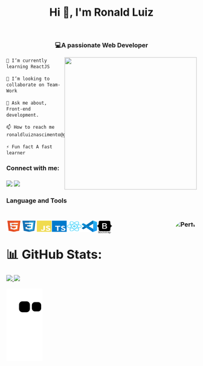 <h1 align="center">Hi 👋, I'm Ronald Luiz</h1>
<br>

<h3 align="center">💻A passionate Web Developer</h3>

 <img style="width: 350px; height: 350px; max-width: 100%;" src="https://camo.githubusercontent.com/ff9f2b8153310bc8f71d351292657ac51216a098179b4b162203c25c5629b278/68747470733a2f2f6c68332e676f6f676c6575736572636f6e74656e742e636f6d2f4643544a56327534455471746b76466e30493166593138345562647057687170417979563677373733326f6f6b68466e6241465f674261574d4e66417732387a5f476856655a6d514959376a625575446c46456a575776366c644c65374676724a67343d77373530" data-canonical-src="https://lh3.googleusercontent.com/FCTJV2u4ETqtkvFn0I1fY184UbdpWhqpAyyV6w7732ookhFnbAF_gBaWMNfAw28z_GhVeZmQIY7jbUuDlFEjWWv6ldLe7FvrJg4=w750" align="right">

    🌱 I’m currently learning ReactJS

    👯 I’m looking to collaborate on Team-Work

    💬 Ask me about, Front-end development.

    📫 How to reach me ronaldluiznascimento@gmail.com

    ⚡ Fun fact A fast learner
    

<h3 align="left">Connect with me:<h3>
<div>
  <a href = "mailto:ronaldluiznascimento@gmail.com"><img src="https://img.shields.io/badge/-Gmail-%23333?style=for-the-badge&logo=gmail&logoColor=white" target="_blank"></a>
  <a href="https://www.linkedin.com/in/ronald-luiz-9ab672200" target="_blank"><img src="https://img.shields.io/badge/-LinkedIn-%230077B5?style=for-the-badge&logo=linkedin&logoColor=white" target="_blank"></a> </div>

  <h3 align="left">Language and Tools<h3>
<div style="display: inline_block"><br>
  <img align="left" alt="Ronald-HTML" height="30" width="40" src="https://raw.githubusercontent.com/devicons/devicon/master/icons/html5/html5-original.svg">
  <img align="left" alt="Ronald-CSS" height="30" width="40" src="https://raw.githubusercontent.com/devicons/devicon/master/icons/css3/css3-original.svg">
  <img align="left" alt="Ronald-Js" height="30" width="40" src="https://raw.githubusercontent.com/devicons/devicon/master/icons/javascript/javascript-plain.svg">
  <img align="left" alt="Ronald-Ts" height="30" width="40" src="https://raw.githubusercontent.com/devicons/devicon/master/icons/typescript/typescript-plain.svg">
  <img align="left" alt="Ronald-React" height="30" width="40" src="https://raw.githubusercontent.com/devicons/devicon/master/icons/react/react-original.svg">
  <img align="left" alt="Ronald-React" height="30" width="40" src="https://raw.githubusercontent.com/github/explore/80688e429a7d4ef2fca1e82350fe8e3517d3494d/topics/visual-studio-code/visual-studio-code.png">
  <img align="left" alt="Ronald-React" height="35" width="40" src="https://raw.githubusercontent.com/devicons/devicon/master/icons/bootstrap/bootstrap-plain-wordmark.svg">
  
  <img align="right" alt="Perfil" height="150" style="border-radius:50px;" src="https://github.com/Ronald-Luiz/Ronald-Luiz/assets/56053290/41cdb8c9-b4ea-43f1-82b5-f91c465a4707">
</div>
<br>

  <!--   <img align="center" alt="Rafa-Python" height="30" width="40" src="https://raw.githubusercontent.com/devicons/devicon/master/icons/python/python-original.svg"> -->
 
<div>
  <h1 align="left">📊 GitHub Stats:</h1>
  <a href="https://github.com/Ronald-Luiz">
  <img height="180em" src="https://github-readme-stats.vercel.app/api?username=Ronald-Luiz&theme=nightowl&show_icons=true"/>
   <img height="180em" src="https://github-readme-stats.vercel.app/api?username=[Ronald-Luiz]"/>
   
<!--   <img height="180em" src="https://github-readme-stats.vercel.app/api?username=Ronald-Luiz&show_icons=true&theme=dark&include_all_commits=true&count_private=true"/>
  <img height="180em" src="https://github-readme-stats.vercel.app/api/top-langs/?username=Ronald-Luiz&layout=compact&langs_count=7&theme=dark"/> -->
</div>


  
![Snake animation](https://github.com/Ronald-Luiz/Ronald-Luiz/blob/output/github-contribution-grid-snake.svg)  
 

